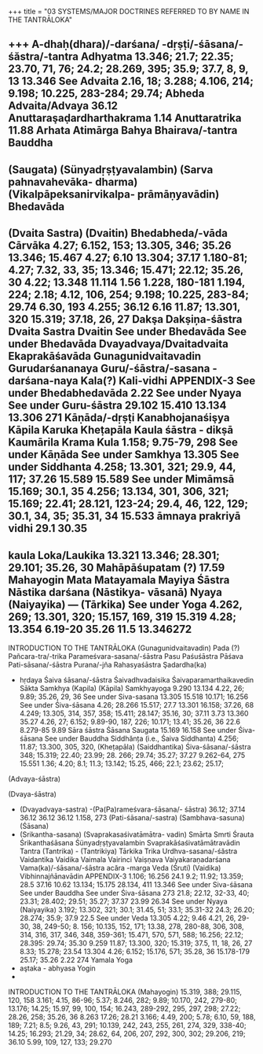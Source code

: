 +++
title = "03 SYSTEMS/MAJOR DOCTRINES REFERRED TO BY NAME IN THE TANTRĀLOKA"

+++
A-dhaḥ(dhara)/-darśana/ -dṛṣṭi/-śāsana/-śăstra/-tantra 
Adhyatma 
13.346; 21.7; 22.35; 23.70, 71, 76; 24.2; 28.269, 395; 35.9; 37.7, 8, 9, 13 
13.346 
See Advaita 
2.16, 18; 3.288; 4.106, 214; 
9.198; 10.225, 283-284; 29.74; 
Abheda 
Advaita/Advaya 
36.12 
Anuttaraşaḍardharthakrama 
1.14 
Anuttaratrika 
11.88 
Arhata 
Atimārga 
Bahya 
Bhairava/-tantra 
Bauddha 
- 
(Saugata) 
(Sünyadṛṣṭyavalambin) 
(Sarva pahnavahevāka- 
dharma) 
(Vikalpāpeksanirvikalpa- 
prāmāṇyavādin) 
Bhedavāda 
- 
(Dvaita Sastra) 
(Dvaitin) 
Bhedabheda/-vāda 
Cārvāka 
4.27; 6.152, 153; 13.305, 346; 35.26 
13.346; 15.467 
4.27; 6.10 
13.304; 37.17 
1.180-81; 4.27; 7.32, 33, 35; 13.346; 15.471; 22.12; 35.26, 30 4.22; 13.348 
11.114 
1.56 
1.228, 180-181 
1.194, 224; 2.18; 4.12, 106, 254; 9.198; 10.225, 283-84; 29.74 6.30, 193 
4.255; 36.12 
6.16 
11.87; 13.301, 320 15.319; 37.18, 26, 27 
Dakşa 
Dakṣiņa-śāstra 
Dvaita Sastra 
Dvaitin 
See under Bhedavāda 
See under Bhedavāda 
Dvayadvaya/Dvaitadvaita Ekaprakāśavāda Gunagunidvaitavadin Gurudarśananaya Guru/-śāstra/-sasana -darśana-naya 
Kala(?) 
Kali-vidhi 
APPENDIX-3 
See under Bhedabhedavāda 
2.22 
See under Nyaya 
See under Guru-śāstra 
29.102 
15.410 
13.134 
13.306 
271 
Kāṇāda/-dṛṣṭi Kanabhojanaśişya 
Kāpila Karuka 
Kheṭapāla Kaula 
śāstra - dikṣā Kaumārila Krama 
Kula 
1.158; 9.75-79, 298 
See under Kāṇāda 
See under Samkhya 13.305 
See under Siddhanta 
4.258; 13.301, 321; 29.9, 44, 117; 37.26 
15.589 
15.589 
See under Mimāmsā 15.169; 30.1, 35 
4.256; 13.134, 301, 306, 321; 15.169; 22.41; 28.121, 123-24; 29.4, 46, 122, 129; 30.1, 34, 35; 35.31, 34 
15.533 
āmnaya prakriyā vidhi 
29.1 
30.35 
- 
kaula 
Loka/Laukika 
13.321 
13.346; 28.301; 29.101; 35.26, 
30 
Mahāpāśupatam (?) 
17.59 
Mahayogin 
Mata 
Matayamala 
Mayiya Śāstra 
Nāstika darśana (Nāstikya- 
vāsanā) 
Nyaya 
(Naiyayika) 
— 
(Tārkika) 
See under Yoga 
4.262, 269; 13.301, 320; 15.157, 169, 319 
15.319 
4.28; 13.354 
6.19-20 
35.26 
11.5 
13.346272 
- 
INTRODUCTION TO THE TANTRĀLOKA 
(Gunagunidvaitavadin) 
Pada (?) 
Pañcara-tra/-trika 
Parameśvara-sasana/-śāstra 
Pasu 
Paśuśāstra 
Pāśava 
Pati-sāsana/-śāstra 
Purana/-jña 
Rahasyaśāstra 
Şadardha(ka) 
- hṛdaya 
Śaiva 
śāsana/-śāstra 
Śaivadhvadaisika 
Śaivaparamarthaikavedin 
Sākta 
Samkhya 
(Kapila) (Kāpila) Samkhyayoga 
9.290 
13.134 
4.22, 26; 9.89; 35.26, 29, 36 See under Siva-sasana 
13.305 
15.518 
10.171; 16.256 
See under Śiva-śāsana 
4.26; 28.266 
15.517; 27.7 
13.301 
16.158; 37.26, 68 
4.249; 13.305, 314, 357, 358; 15.411; 28.147; 35.16, 30; 37.11 
3.73 
13.360 
35.27 
4.26, 27; 6.152; 9.89-90, 187, 226; 10.171; 13.41; 35.26, 36 22.6 
8.279-85 
9.89 
Sāra 
śāstra 
Śāsana 
Saugata 
15.169 
16.158 
See under Śiva-śāsana 
See under Bauddha 
Siddhănța (i.e., Śaiva Siddhanta) 4.256; 11.87; 13.300, 305, 320, 
(Kheṭapāla) (Saiddhantika) Śiva-śāsana/-śāstra 
348; 15.319; 22.40; 23.99; 28. 
266; 29.74; 35.27; 37.27 
9.262-64, 275 
15.551 
1.36; 4.20; 8.1; 11.3; 13.142; 15.25, 466; 22.1; 23.62; 25.17; 

(Advaya-śāstra) 

(Dvaya-śāstra) 
- (Dvayadvaya-sastra) 
-(Pa(Pa)rameśvara-śāsana/- 
śāstra) 
36.12; 37.14 
36.12 
36.12 
36.12 
1.158, 273 
(Pati-śāsana/-sastra) (Sambhava-sasuna) (Śāsana) 
- (Srikantha-sasana) 
(Svaprakasaśivatāmātra- 
vadin) 
Smārta 
Smrti 
Śrauta 
Śrikanthaśāsana Śünyadṛṣṭyavalambin Svaprakāśaśivatāmātravādin 
Tantra 
(Tantrika) - (Tantrikiya) Tārkika 
Trika 
Urdhva-sasana/-śăstra 
Vaidantika 
Vaidika 
Vaimala 
Vairinci 
Vaiṣṇava 
Vaiyakaraṇadarśana Vama(ka)/-śāsana/-śāstra 
acăra -marga 
Veda 
(Śruti) (Vaidika) 
Vibhinnajñānavādin 
APPENDIX-3 
1.106; 16.256 24.1 
9.2; 11.92; 13.359; 28.5 37.16 
10.62 
13.134; 15.175 
28.134, 411 
13.346 
See under Siva-śāsana 
See under Bauddha 
See under Śiva-śāsana 
273 
21.8; 22.12, 32-33, 40; 23.31; 28.402; 29.51; 35.27; 37.37 23.99 
26.34 
See under Nyaya (Naiyayika) 3.192; 13.302, 321; 30.1; 31.45, 51; 33.1; 35.31-32 
24.3; 26.20; 28.274; 35.9; 37.9 22.5 
See under Veda 
13.305 
4.22; 9.46 
4.21, 26, 29-30, 38, 249-50; 8. 156; 10.135, 152, 171; 13.38, 278, 280-88, 306, 308, 314, 316, 317, 346, 348, 359-361; 15.471, 570, 571, 588; 16.256; 22.12; 28.395: 29.74; 35.30 
9.259 
11.87; 13.300, 320; 15.319; 37.5, 11, 18, 26, 27 
8.33; 15.278; 23.54 
13.304 
4.26; 6.152; 15.176, 571; 35.28, 36 
15.178-179 
25.17; 35.26 
2.22 
274 
Yamala Yoga 
- aştaka - abhyasa Yogin 
- 
INTRODUCTION TO THE TANTRĀLOKA 
(Mahayogin) 
15.319, 388; 29.115, 120, 158 3.161; 4.15, 86-96; 5.37; 8.246, 282; 9.89; 10.170, 242, 279-80; 13.176; 14.25; 15.97, 99, 100, 154; 16.243, 289-292, 295, 297, 298; 27.22; 28.26, 258; 35.26, 36 8.263 
17.26; 28.21 
3.166; 4.49, 200; 5.78; 6.10, 59, 188, 189; 7.21; 8.5; 9.26, 43, 291; 10.139, 242, 243, 255, 261, 274, 329, 338-40; 14.25; 16.293; 21.29, 34; 28.62, 64, 206, 207, 292, 300, 302; 29.206, 219; 36.10 5.99, 109, 127, 133; 29.270 